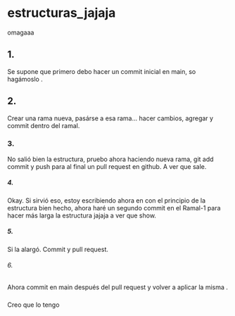 # estructuras_jajaja
omagaaa

## 1.
Se supone que primero debo hacer un commit inicial en main, so hagámoslo .
## 2.
Crear una rama nueva, pasárse a esa rama... hacer cambios, agregar y commit dentro del ramal.
### 3.
No salió bien la estructura, pruebo ahora haciendo nueva rama, git add commit y push para al final un pull request en github. A ver que sale.
##### 4. 
Okay. Si sirvió eso, estoy escribiendo ahora en con el principio de la estructura bien hecho,
ahora haré un segundo commit en el Ramal-1 para hacer más larga la estructura jajaja a ver que show.
##### 5.
Si la alargó. 
Commit y pull request.
###### 6.
Ahora commit en main después del pull request y volver a aplicar la misma .
###
Creo que lo tengo